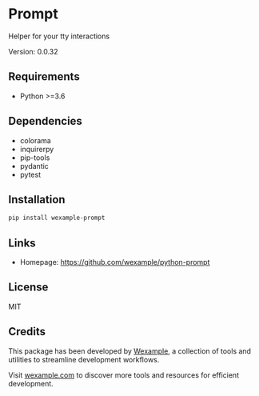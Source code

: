 # Prompt

Helper for your tty interactions

Version: 0.0.32

## Requirements

- Python >=3.6

## Dependencies

- colorama
- inquirerpy
- pip-tools
- pydantic
- pytest

## Installation

```bash
pip install wexample-prompt
```

## Links

- Homepage: https://github.com/wexample/python-prompt

## License

MIT
## Credits

This package has been developed by [Wexample](https://wexample.com), a collection of tools and utilities to streamline development workflows.

Visit [wexample.com](https://wexample.com) to discover more tools and resources for efficient development.